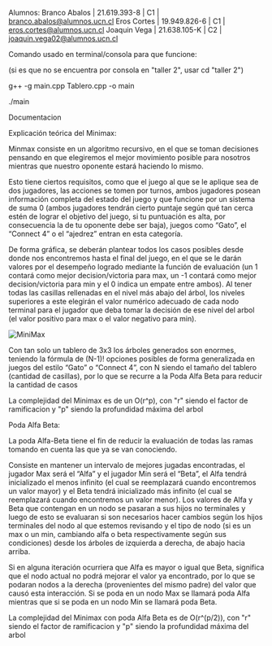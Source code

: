 Alumnos:
Branco Abalos | 21.619.393-8 | C1 | branco.abalos@alumnos.ucn.cl
Eros Cortes | 19.949.826-6 | C1 | eros.cortes@alumnos.ucn.cl 
Joaquin Vega | 21.638.105-K | C2 | joaquin.vega02@alumnos.ucn.cl 

Comando usado en terminal/consola para que funcione:

(si es que no se encuentra por consola en "taller 2", usar cd "taller 2")

g++ -g main.cpp Tablero.cpp -o main 

./main

Documentacion

Explicación teórica del Minimax:

Minmax consiste en un algoritmo recursivo, en el que se toman decisiones pensando en que elegiremos  el mejor movimiento posible para nosotros mientras que nuestro oponente estará haciendo lo mismo.

Esto tiene ciertos requisitos, como que el juego al que se le aplique sea de dos jugadores, las acciones se tomen por turnos, ambos jugadores posean información completa del estado del juego y que 
funcione por un sistema de suma 0 (ambos jugadores tendrán cierto puntaje según qué tan cerca estén de lograr el objetivo del juego, si tu puntuación es alta, por consecuencia la de tu oponente debe ser baja),
juegos como “Gato”, el “Connect 4” o el “ajedrez” entran en esta categoría.

De forma gráfica, se deberán plantear todos los casos posibles desde donde nos encontremos hasta el final del juego, en el que se le darán valores por el desempeño logrado mediante la función de evaluación 
(un 1 contará como mejor decision/victoria para max, un -1 contará como mejor decision/victoria para min y el 0 indica un empate entre ambos). Al tener todas las casillas rellenadas en el nivel más abajo del árbol,
los niveles superiores a este elegirán el valor numérico adecuado de cada nodo terminal para el jugador que deba tomar la decisión de ese nivel del arbol (el valor positivo para max o el valor negativo para min).

![MiniMax](https://github.com/user-attachments/assets/0660c87b-034b-4c9b-8f17-5c38b5f64cbf)

Con tan solo un tablero de 3x3 los árboles generados son enormes, teniendo la fórmula de (N-1)! opciones posibles de forma generalizada en juegos del estilo “Gato” o “Connect 4”, con N siendo el tamaño del tablero 
(cantidad de casillas), por lo que se recurre a la Poda Alfa Beta para reducir la cantidad de casos

La complejidad del Minimax es de un O(r^p), con "r" siendo el factor de ramificacion y "p" siendo la profundidad máxima del arbol


Poda Alfa Beta:

La poda Alfa-Beta tiene el fin de reducir la evaluación de todas las ramas tomando en cuenta las que ya se van conociendo.

Consiste en mantener un intervalo de mejores jugadas encontradas, el jugador Max será el “Alfa” y el jugador Min será el “Beta”, el Alfa tendrá inicializado el menos infinito (el cual se reemplazará cuando encontremos
un valor mayor) y el Beta tendrá inicializado más infinito (el cual se reemplazará cuando encontremos un valor menor). Los valores de Alfa y Beta que contengan en un nodo se pasaran a sus hijos no terminales y luego de
esto se evaluaran si son necesarios hacer cambios según los hijos terminales del nodo al que estemos revisando y el tipo de nodo (si es un max o un min, cambiando alfa o beta respectivamente según sus condiciones) desde
los árboles de izquierda a derecha, de abajo hacia arriba.

Si en alguna iteración ocurriera que Alfa es mayor o igual que Beta, significa que el nodo actual no podrá mejorar el valor ya encontrado, por lo que se podaran nodos a la derecha (provenientes del mismo padre) del valor 
que causó esta interacción. Si se poda en un nodo Max se llamará poda Alfa mientras que si se poda en un nodo Min se llamará poda Beta.

La complejidad del Minimax con poda Alfa Beta es de O(r^(p/2)), con "r" siendo el factor de ramificacion y "p" siendo la profundidad máxima del arbol
